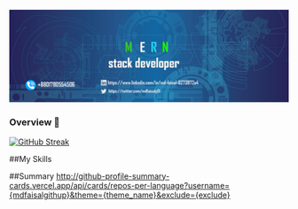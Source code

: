 

<!--
**mdfaisalgithup/mdfaisalgithup** is a ✨ _special_ ✨ repository because its `README.md` (this file) appears on your GitHub profile.

Here are some ideas to get you started:

-->

![banner](https://raw.githubusercontent.com/mdfaisalgithup/mdfaisalgithup/main/web-3706551_1280%20copy%202.png)



### Overview 👋

[![GitHub Streak](https://github-readme-streak-stats.herokuapp.com?user=mdfaisalgithup&card_width=800)](https://git.io/streak-stats)


##My Skills





##Summary
http://github-profile-summary-cards.vercel.app/api/cards/repos-per-language?username={mdfaisalgithup}&theme={theme_name}&exclude={exclude}
